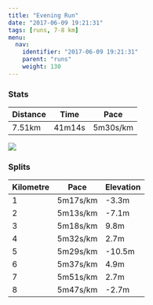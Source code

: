 ```yaml
---
title: "Evening Run"
date: "2017-06-09 19:21:31"
tags: [runs, 7-8 km]
menu:
  nav:
    identifier: "2017-06-09 19:21:31"
    parent: "runs"
    weight: 130
---
```


### Stats

| Distance | Time | Pace |
|----------|------|------|
|7.51km|41m14s|5m30s/km|

<img src='https://maps.googleapis.com/maps/api/staticmap?maptype=roadmap&path=enc:oujeIdivLiKoBc@|MuCbC`@jHuAnPp@`CzADuA|@FlCpJv_@xFpHGdInBrG~FzHrE`A|Ob^hInj@XzWk@qVNvBZuAmGqb@aHeWoKyPwDc@}EqG_EeWqG}FkGoY]cFvAsBwAo@n@m[lByCFgP`JzApCtFVbKtBnAHvEtAiAWoE&key=AIzaSyAfqMeaZ1CCJFGP5cWud__oZnT_Pybg-1M&size=800x800&markers=color:yellow|label:S|53.47176,-2.24931&markers=color:green|label:F|53.47040000000001,-2.25213'>

### Splits

| Kilometre | Pace | Elevation |
|------|------|-----------|
|1|5m17s/km|-3.3m|
|2|5m13s/km|-7.1m|
|3|5m18s/km|9.8m|
|4|5m32s/km|2.7m|
|5|5m29s/km|-10.5m|
|6|5m37s/km|4.9m|
|7|5m51s/km|2.7m|
|8|5m47s/km|-2.7m|
